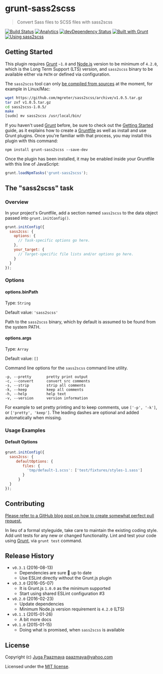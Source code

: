 # grunt-sass2scss

> Convert Sass files to SCSS files with sass2scss

[![Build Status](https://img.shields.io/travis/paazmaya/grunt-sass2scss.svg?style=flat-square)](https://travis-ci.org/paazmaya/grunt-sass2scss)
[![Analytics](https://ga-beacon.appspot.com/UA-2643697-15/grunt-sass2scss/index?flat)](https://github.com/igrigorik/ga-beacon)
[![devDependency Status](https://img.shields.io/david/dev/paazmaya/grunt-sass2scss.svg?style=flat-square)](https://david-dm.org/paazmaya/grunt-sass2scss#info=devDependencies)
[![Built with Grunt](http://img.shields.io/badge/Grunt-1.0-blue.svg?style=flat-square)](http://gruntjs.com/)
[![Using sass2scss](https://img.shields.io/badge/sass2scss-1.0-blue.svg?style=flat-square)](https://github.com/mgreter/sass2scss)

## Getting Started

This plugin requires [Grunt](http://gruntjs.com/) `~1.0` and [Node.js](https://nodejs.org/en/)
version to be minimum of `4.2.0`, which is the Long Term Support (LTS) version,
and `sass2scss` binary to be available either via `PATH` or defined via configuration.

The `sass2scss` tool can only [be compiled from sources](https://github.com/mgreter/sass2scss)
at the moment, for example in Linux/Mac:

```sh
wget https://github.com/mgreter/sass2scss/archive/v1.0.5.tar.gz
tar zxf v1.0.5.tar.gz
cd sass2scss-1.0.5/
make
[sudo] mv sass2scss /usr/local/bin/
```

If you haven't used [Grunt](http://gruntjs.com/) before, be sure to check out
the [Getting Started](http://gruntjs.com/getting-started) guide, as it explains
how to create a [Gruntfile](http://gruntjs.com/sample-gruntfile) as well as
install and use Grunt plugins. Once you're familiar with that process, you may
install this plugin with this command:

```shell
npm install grunt-sass2scss --save-dev
```

Once the plugin has been installed, it may be enabled inside your Gruntfile with this line of JavaScript:

```js
grunt.loadNpmTasks('grunt-sass2scss');
```

## The "sass2scss" task

### Overview

In your project's Gruntfile, add a section named `sass2scss` to the data object passed into `grunt.initConfig()`.

```js
grunt.initConfig({
  sass2css: {
    options: {
      // Task-specific options go here.
    },
    your_target: {
      // Target-specific file lists and/or options go here.
    }
  }
});
```

### Options

#### options.binPath

Type: `String`

Default value: `'sass2scss'`

Path to the `sass2scss` binary, which by default is assumed to be found from
the system PATH.

#### options.args

Type: `Array`

Default value: `[]`

Command line options for the `sass2scss` command line utility.

```
-p, --pretty       pretty print output
-c, --convert      convert src comments
-s, --strip        strip all comments
-k, --keep         keep all comments
-h, --help         help text
-v, --version      version information
```

For example to set pretty printing and to keep comments, use `['-p', '-k']`, or
`['pretty', 'keep']`. The leading dashes are optional and added automatically when missing.

### Usage Examples

#### Default Options

```js
grunt.initConfig({
  sass2css: {
     defaultOptions: {
        files: {
          'tmp/default-1.scss': ['test/fixtures/styles-1.sass']
        }
      }
  }
});
```


## Contributing

[Please refer to a GitHub blog post on how to create somewhat perfect pull request.](https://github.com/blog/1943-how-to-write-the-perfect-pull-request "How to write the perfect pull request")

In lieu of a formal styleguide, take care to maintain the existing coding style.
Add unit tests for any new or changed functionality.
Lint and test your code using [Grunt](http://gruntjs.com/), via `grunt test` command.

## Release History

* `v0.3.1` (2016-08-13)
  - Dependencies are sure :tophat: up to date
  - Use ESLint directly without the Grunt.js plugin
* `v0.3.0` (2016-05-07)
  - It is Grunt.js `1.0.0` as the minimum supported
  - Start using shared ESLint configuration #3
* `v0.2.0` (2016-02-23)
  - Update dependencies
  - Minimum Node.js version requirement is `4.2.0` (LTS)
* `v0.1.1` (2015-01-26)
  - A bit more docs
* `v0.1.0` (2015-01-15)
  - Doing what is promised, when `sass2scss` is available

## License

Copyright (c) [Juga Paazmaya](https://paazmaya.fi) <paazmaya@yahoo.com>

Licensed under the [MIT license](LICENSE).

